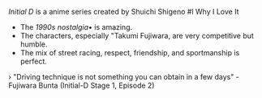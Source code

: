 *Initial D* is a anime series created by Shuichi Shigeno 
#l Why I Love It

- The *1990s nostalgia*• is amazing.
- The characters, especially "Takumi Fujiwara, are very competitive but humble.
- The mix of street racing, respect, friendship, and sportmanship is perfect.
  
› "Driving technique is not something you can obtain in a few days" - Fujiwara Bunta (Initial-D Stage 1, Episode 2)
